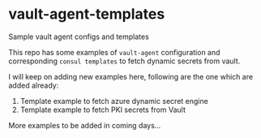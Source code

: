 # vault-agent-templates
Sample vault agent configs and templates

This repo has some examples of `vault-agent` configuration and corresponding `consul templates` to fetch dynamic secrets from vault.

I will keep on adding new examples here, following are the one which are added already:

1. Template example to fetch azure dynamic secret engine
2. Template example to fetch PKI secrets from Vault

More examples to be added in coming days...